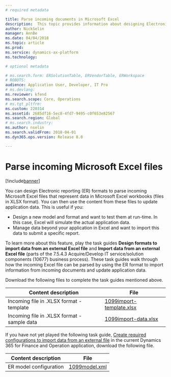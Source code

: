 ```yaml
---
# required metadata

title: Parse incoming documents in Microsoft Excel
description:  This topic provides information about designing Electronic reporting (ER) formats to parse content contained in incoming Microsoft Excel files. 
author: NickSelin
manager: AnnBe
ms.date: 04/04/2018
ms.topic: article
ms.prod: 
ms.service: dynamics-ax-platform
ms.technology: 

# optional metadata

# ms.search.form: ERSolutionTable, ERVendorTable, ERWorkspace
# ROBOTS: 
audience: Application User, Developer, IT Pro
# ms.devlang: 
ms.reviewer: kfend
ms.search.scope: Core, Operations
# ms.tgt_pltfrm: 
ms.custom: 220314
ms.assetid: 2685df16-5ec8-4fd7-9495-c0f653e82567
ms.search.region: Global
# ms.search.industry: 
ms.author: nselin
ms.search.validFrom: 2018-04-01
ms.dyn365.ops.version: Release 8.0

---
```


# Parse incoming Microsoft Excel files

[!include[banner](../includes/banner.md)]

You can design Electronic reporting (ER) formats to parse incoming Microsoft Excel files that represent data in Microsoft Excel workbooks (files in XLSX format). You can then use the content from these files to update application data. This is useful if you:

-	Design a new model and format and want to test them at run-time. In this case, Excel will simulate the actual application data.
-	Manage data beyond your application in Excel and want to import this data to submit a specific report.

To learn more about this feature, play the task guides **Design formats to import data from an external Excel file** and **Import data from an external Excel file** (parts of the 7.5.4.3 Acquire/Develop IT service/solution components (10677) business process). These task guides walk through how the incoming Excel file can be parsed by using the ER format to import information from incoming documents and update application data.

Download the following files to complete the task guides mentioned above.

| Content description                        | File                                                                       |
---------------------------------------------|----------------------------------------------------------------------------|
| Incoming file in .XLSX format - template   | [1099import-template.xlsx](https://go.microsoft.com/fwlink/?linkid=862266)  |
| Incoming file in .XLSX format - sample data| [1099import-data.xlsx](https://go.microsoft.com/fwlink/?linkid=862266)     |

If you have not yet played the following task guide, [Create required configurations to import data from an external file](./tasks/er-required-configurations-import-data.md) in the current Dynamics 365 for Finance and Operation application, download the following file.

| Content description                        | File                                                                       |
---------------------------------------------|----------------------------------------------------------------------------|
| ER model configuration                     | [1099model.xml](https://go.microsoft.com/fwlink/?linkid=862266)            |

